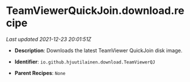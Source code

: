 # TeamViewerQuickJoin.download.recipe

_Last updated 2021-12-23 20:01:51Z_

- **Description**: Downloads the latest TeamViewer QuickJoin disk image.

- **Identifier**: `io.github.hjuutilainen.download.TeamViewerQJ`

- **Parent Recipes**: `None`
